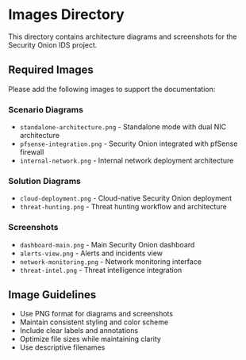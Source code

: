 # Images Directory

This directory contains architecture diagrams and screenshots for the Security Onion IDS project.

## Required Images

Please add the following images to support the documentation:

### Scenario Diagrams
- `standalone-architecture.png` - Standalone mode with dual NIC architecture
- `pfsense-integration.png` - Security Onion integrated with pfSense firewall
- `internal-network.png` - Internal network deployment architecture

### Solution Diagrams
- `cloud-deployment.png` - Cloud-native Security Onion deployment
- `threat-hunting.png` - Threat hunting workflow and architecture

### Screenshots
- `dashboard-main.png` - Main Security Onion dashboard
- `alerts-view.png` - Alerts and incidents view
- `network-monitoring.png` - Network monitoring interface
- `threat-intel.png` - Threat intelligence integration

## Image Guidelines

- Use PNG format for diagrams and screenshots
- Maintain consistent styling and color scheme
- Include clear labels and annotations
- Optimize file sizes while maintaining clarity
- Use descriptive filenames
